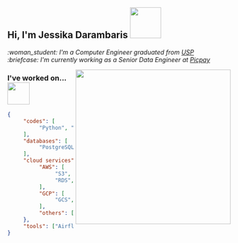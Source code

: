 <h2> Hi, I'm Jessika Darambaris  <img src="https://media.giphy.com/media/3owyplYLWlGFQk9mF2/giphy.gif" width=70  /></h2>
<p><em> 
     :woman_student:  I'm a Computer Engineer graduated from <a href="https://www5.usp.br/"> USP </a> <br />
     :briefcase:  I'm currently working as a Senior Data Engineer at <a href="https://www.picpay.com/site">Picpay</a> <br />
</em></p>
<p> 
     <img align="right" src="https://media.giphy.com/media/MFxx9aqW8P6xdtX3BR/giphy.gif" height=350 valign="bottom" />
     <h3> I've worked on...  <img src="https://media.giphy.com/media/5QTCH9HcixzA1STEs9/giphy.gif" width=50 valign="bottom"> </h3>

```json
{
     "codes": [
          "Python", "C", "PHP", "HTML", "CSS", "Javascript"
     ],
     "databases": [
          "PostgreSQL", "MongoDB", "PrestoDB", "MySQL"
     ],
     "cloud services": {
          "AWS": [
               "S3", "Athena", "Redshift", "Glue", "EC2", 
               "RDS", "Elastic Beanstalk", "Elastic Search"
          ],
          "GCP": [
               "GCS", "BigQuery", "PubSub", "Firestore"
          ],
          "others": ["Databricks"]
     },
     "tools": ["Airflow", "Spark", "Metabase", "Redash"]
}
```
</p>
